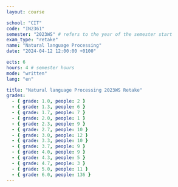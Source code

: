 ```yaml
---
layout: course

school: "CIT"
code: "IN2361"
semester: "2023WS" # refers to the year of the semester start
exam_type: "retake"
name: "Natural language Processing"
date: "2024-04-12 12:00:00 +0100"

ects: 6
hours: 4 # semester hours
mode: "written"
lang: "en"

title: "Natural language Processing 2023WS Retake"
grades:
  - { grade: 1.0, people: 2 }
  - { grade: 1.3, people: 6 }
  - { grade: 1.7, people: 7 }
  - { grade: 2.0, people: 1 }
  - { grade: 2.3, people: 9 }
  - { grade: 2.7, people: 10 }
  - { grade: 3.0, people: 12 }
  - { grade: 3.3, people: 10 }
  - { grade: 3.7, people: 9 }
  - { grade: 4.0, people: 9 }
  - { grade: 4.3, people: 5 }
  - { grade: 4.7, people: 3 }
  - { grade: 5.0, people: 11 }
  - { grade: 6.0, people: 136 }
---
```



